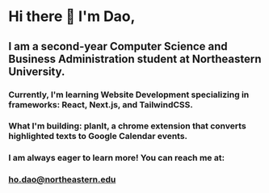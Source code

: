 # Hi there 👋 I'm Dao,
## I am a second-year Computer Science and Business Administration student at Northeastern University.
### Currently, I'm learning Website Development specializing in frameworks: React, Next.js, and TailwindCSS.
### What I'm building: planIt, a chrome extension that converts highlighted texts to Google Calendar events.
### I am always eager to learn more! You can reach me at:  
### ho.dao@northeastern.edu
<!--
**Dao-Ho/Dao-Ho** is a ✨ _special_ ✨ repository because its `README.md` (this file) appears on your GitHub profile.

Here are some ideas to get you started:

- 🔭 I’m currently working on ...
- 🌱 I’m currently learning ...
- 👯 I’m looking to collaborate on ...
- 🤔 I’m looking for help with ...
- 💬 Ask me about ...
- 📫 How to reach me: ...
- 😄 Pronouns: ...
- ⚡ Fun fact: ...
-->
